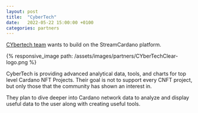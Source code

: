```yaml
---
layout: post
title:  "CyberTech"
date:   2022-05-22 15:00:00 +0100
categories: partners
---
```


[CYbertech team](https://mocossiland.cybertechpp.io/) wants to build on the StreamCardano platform.

{% responsive_image path: /assets/images/partners/CYberTechClear-logo.png %}

CyberTech is providing advanced analytical data, tools, and charts for top level Cardano NFT Projects.
Their goal is not to support every CNFT project, but only those that the community has shown an interest in.

They plan to dive deeper into Cardano network data to analyze and display useful data to the user along with creating useful tools.
